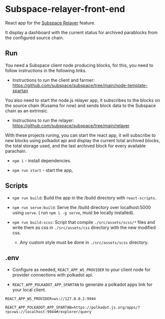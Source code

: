 # Subspace-relayer-front-end

React app for the [Subspace Relayer](https://github.com/subspace/subspace/tree/main/relayer) feature.

It display a dashboard with the current status for archived parablocks from the configured source chain.

## Run

You need a Subspace client node producing blocks, for this, you need to follow instructions in the following links.

- Instructions to run the client and farmer: https://github.com/subspace/subspace/tree/main/node-template-spartan

You also need to start the node.js relayer app, it subscribes to the blocks on the source chain (Kusama for now) and sends block data to the Subspace chain as an extrinsic.

- Instructions to run the relayer: https://github.com/subspace/subspace/tree/main/relayer

With these projects runing, you can start the react app, it will subscribe to new blocks using polkadot api and display the current total archived blocks, the total storage used, and the last archived block for every available parachain.

- `npm i` - install dependencies.

- `npm run start` - start the app,

## Scripts

- `npm run build`: Build the app in the /build directory with `react-scripts`.

- `npm run serve:build`: Serve the /build directory over localhost:5000 using `serve`. ( run `npm i -g serve`, must be locally installed).

- `npm run build:scss`: Script that compile `./src/assets/scss/*` files and write them as css in `./src/assets/css` directory with the new modified css.
  - Any custom style must be done in `./src/assets/scss` directory.

## .env

- Configure as needed, `REACT_APP_WS_PROVIDER` to your client node for provider connections with polkadot api.

- `REACT_APP_POLKADOT_APP_SPARTAN` to generate a polkadot apps link for your local client.

```
REACT_APP_WS_PROVIDER=ws://127.0.0.1:9944

REACT_APP_POLKADOT_APP_SPARTAN=https://polkadot.js.org/apps/?rpc=ws://localhost:9944#/explorer/query
```

